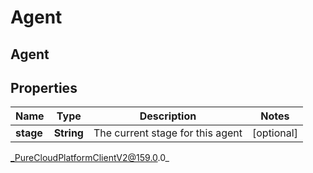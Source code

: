 # Agent

## Agent

## Properties

|Name | Type | Description | Notes|
|------------ | ------------- | ------------- | -------------|
| **stage** | **String** | The current stage for this agent | [optional] |



_PureCloudPlatformClientV2@159.0.0_
